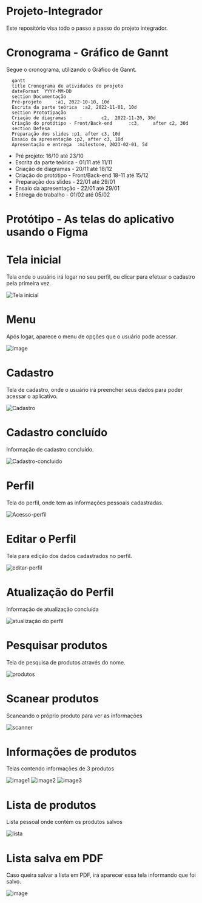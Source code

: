 # Projeto-Integrador
Este repositório visa todo o passo a passo do projeto integrador.

# **Cronograma - Gráfico de Gannt**
Segue o cronograma, utilizando o Gráfico de Gannt.


  ```mermaid
    gantt
    title Cronograma de atividades do projeto
    dateFormat  YYYY-MM-DD
    section Documentação
    Pré-projeto     :a1, 2022-10-10, 10d
    Escrita da parte teórica  :a2, 2022-11-01, 10d
    section Prototipação
    Criação de diagramas     :       c2,  2022-11-20, 30d
    Criação do protótipo - Front/Back-end      :c3,     after c2, 30d
    section Defesa
    Preparação dos slides :p1, after c3, 10d
    Ensaio da apresentação :p2, after c3, 10d
    Apresentação e entrega  :milestone, 2023-02-01, 5d
``` 

- Pré projeto: 16/10 até 23/10
- Escrita da parte teórica - 01/11 até 11/11
- Criação de diagramas - 20/11 até 18/12
- Criação do protótipo - Front/Back-end 18-11 até 15/12
- Preparação dos slides - 22/01 até 29/01
- Ensaio da apresentação - 22/01 até 29/01
- Entrega do trabalho - 01/02 até 05/02

# Protótipo - As telas do aplicativo usando o Figma

# **Tela inicial**
Tela onde o usuário irá logar no seu perfil, ou clicar para efetuar o cadastro pela primeira vez.


![Tela inicial](https://user-images.githubusercontent.com/79552519/206930135-a38d80d5-3381-4453-bf5a-96ab6a167233.png)

# **Menu**
Após logar, aparece o menu de opções que o usuário pode acessar.

![image](https://user-images.githubusercontent.com/79552519/206931207-500b1045-19f7-49c4-8763-e0688c095976.png)

#  **Cadastro**
Tela de cadastro, onde o usuário irá preencher seus dados para poder acessar o aplicativo.

![Cadastro](https://user-images.githubusercontent.com/79552519/206930418-c59c720d-baa9-447f-88e6-36f398885336.png)


# **Cadastro concluído**
Informação de cadastro concluído.


![Cadastro-concluido](https://user-images.githubusercontent.com/79552519/206930521-549a1ec0-9a8f-4cd5-b295-b4e7628a7139.png)

# **Perfil**
Tela do perfil, onde tem as informações pessoais cadastradas.

![Acesso-perfil](https://user-images.githubusercontent.com/79552519/206930663-00a6333a-ea75-411d-8319-e2a081cc2174.png)

# **Editar o Perfil**
Tela para edição dos dados cadastrados no perfil.

![editar-perfil](https://user-images.githubusercontent.com/79552519/206930753-253889f7-81a3-440b-8b86-18cdef7ee013.png)

# **Atualização do Perfil**
Informação de atualização concluída

![atualização do perfil](https://user-images.githubusercontent.com/79552519/206930902-ce77b79a-d787-4171-a6b1-d87b7d77b04f.png)

# **Pesquisar produtos**
Tela de pesquisa de produtos através do nome.

![produtos](https://user-images.githubusercontent.com/79552519/206930961-22be2e6d-9e9a-4991-af0a-e30110ce7fea.png)

# **Scanear produtos**
Scaneando o próprio produto para ver as informações

![scanner](https://user-images.githubusercontent.com/79552519/206931245-00c8c86a-5088-4780-940c-3a16c0ae92d7.png)

# **Informações de produtos**
Telas contendo informações de 3 produtos 

![image1](https://user-images.githubusercontent.com/79552519/206931003-c4f35dc8-318c-40e6-9bf0-39a45bdbbcbc.png)
![image2](https://user-images.githubusercontent.com/79552519/206931025-9a0f6e58-07aa-46c2-b38c-370a9d259345.png)
![image3](https://user-images.githubusercontent.com/79552519/206931275-c05bd71a-8821-4a6f-83ea-32acd8504f65.png)

# **Lista de produtos**
Lista pessoal onde contém os produtos salvos

![lista](https://user-images.githubusercontent.com/79552519/206931344-06dc655d-cb66-454f-9fb0-2c839778bbb9.png)

# **Lista salva em PDF**
Caso queira salvar a lista em PDF, irá aparecer essa tela informando que foi salvo. 

![image](https://user-images.githubusercontent.com/79552519/206931394-79eba7dc-f8a9-4cbd-a392-33c8394ee6b9.png)



